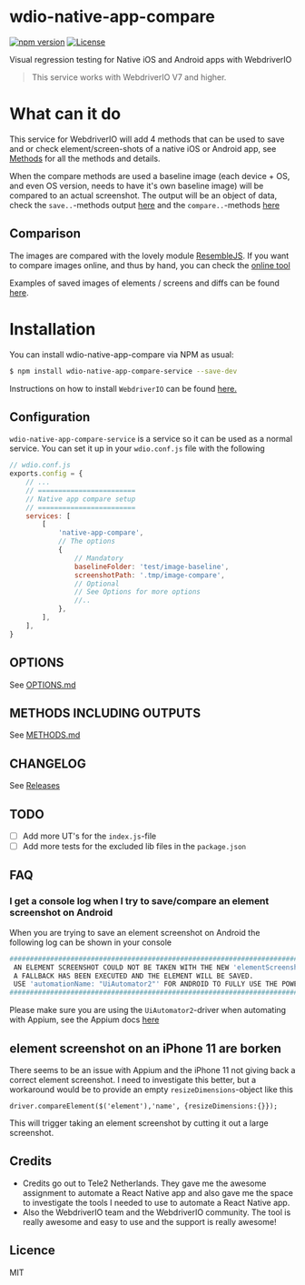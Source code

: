 # wdio-native-app-compare

[![npm version](https://badge.fury.io/js/wdio-native-app-compare-service.svg)](https://badge.fury.io/js/wdio-native-app-compare-service)
[![License](https://img.shields.io/npm/l/express.svg)](https://github.com/wswebcreation/wdio-native-app-compare/blob/main/LICENSE)

Visual regression testing for Native iOS and Android apps with WebdriverIO

> This service works with WebdriverIO V7 and higher.

# What can it do

This service for WebdriverIO will add 4 methods that can be used to save and or check element/screen-shots of a native iOS or Android app, see [Methods](./README.md#methods) for all the methods and details.

When the compare methods are used a baseline image (each device + OS, and even OS version, needs to have it's own baseline image) will be compared to an actual screenshot.
The output will be an object of data, check the `save..`-methods output [here](https://github.com/wswebcreation/wdio-native-app-compare/blob/main/docs/METHODS.md#save-methods) and the `compare..`-methods [here](https://github.com/wswebcreation/wdio-native-app-compare/blob/main/docs/METHODS.md#compare-methods)

## Comparison

The images are compared with the lovely module [ResembleJS](https://github.com/rsmbl/Resemble.js).
If you want to compare images online, and thus by hand, you can check the [online tool](http://rsmbl.github.io/Resemble.js/)

Examples of saved images of elements / screens and diffs can be found [here](./docs/IMAGE-OUTPUT.md).

# Installation

You can install wdio-native-app-compare via NPM as usual:

```sh
$ npm install wdio-native-app-compare-service --save-dev
```

Instructions on how to install `WebdriverIO` can be found [here.](http://webdriver.io/guide/getstarted/install.html)

## Configuration

`wdio-native-app-compare-service` is a service so it can be used as a normal service. You can set it up in your `wdio.conf.js` file with the following

```js
// wdio.conf.js
exports.config = {
    // ...
    // ========================
    // Native app compare setup
    // ========================
    services: [
        [
            'native-app-compare',
            // The options
            {
                // Mandatory
                baselineFolder: 'test/image-baseline',
                screenshotPath: '.tmp/image-compare',
                // Optional
                // See Options for more options
                //..
            },
        ],
    ],
}
```

## OPTIONS

See [OPTIONS.md](./docs/OPTIONS.md)

## METHODS INCLUDING OUTPUTS

See [METHODS.md](./docs/METHODS.md)

## CHANGELOG

See [Releases](https://github.com/wswebcreation/wdio-native-app-compare/releases)

## TODO

-   [ ] Add more UT's for the `index.js`-file
-   [ ] Add more tests for the excluded lib files in the `package.json`

## FAQ

### I get a console log when I try to save/compare an element screenshot on Android

When you are trying to save an element screenshot on Android the following log can be shown in your console

```bash
#####################################################################################
 AN ELEMENT SCREENSHOT COULD NOT BE TAKEN WITH THE NEW 'elementScreenshot()' METHOD,
 A FALLBACK HAS BEEN EXECUTED AND THE ELEMENT WILL BE SAVED.
 USE 'automationName: "UiAutomator2"' FOR ANDROID TO FULLY USE THE POWER OF APPIUM
#####################################################################################
```

Please make sure you are using the `UiAutomator2`-driver when automating with Appium, see the Appium docs [here](http://appium.io/docs/en/drivers/android-uiautomator2/)

## element screenshot on an iPhone 11 are borken

There seems to be an issue with Appium and the iPhone 11 not giving back a correct element screenshot.
I need to investigate this better, but a workaround would be to provide an empty `resizeDimensions`-object like this

    driver.compareElement($('element'),'name', {resizeDimensions:{}});

This will trigger taking an element screenshot by cutting it out a large screenshot.

## Credits

-   Credits go out to Tele2 Netherlands. They gave me the awesome assignment to automate a React Native app and also gave me the space to investigate the tools I needed to use to automate a React Native app.
-   Also the WebdriverIO team and the WebdriverIO community. The tool is really awesome and easy to use and the support is really awesome!

## Licence

MIT

